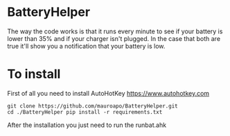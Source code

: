 # BatteryHelper
The way the code works is that it runs every minute to see if your battery is lower than 35% and if your charger isn't plugged. In the case that both are true it'll show you a notification that your battery is low.

# To install
First of all you need to install AutoHotKey https://www.autohotkey.com

```
git clone https://github.com/mauroapo/BatteryHelper.git
cd ./BatteryHelper pip install -r requirements.txt
```

After the installation you just need to run the runbat.ahk
